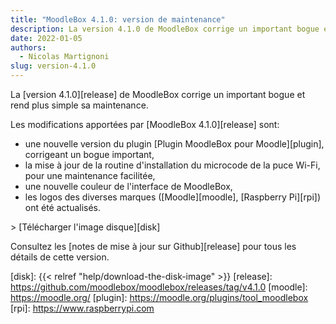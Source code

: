 ```yaml
---
title: "MoodleBox 4.1.0: version de maintenance"
description: La version 4.1.0 de MoodleBox corrige un important bogue et rend plus simple sa maintenance.
date: 2022-01-05
authors:
  - Nicolas Martignoni
slug: version-4.1.0
---
```


La [version 4.1.0][release] de MoodleBox corrige un important bogue et rend plus simple sa maintenance.

Les modifications apportées par [MoodleBox 4.1.0][release] sont:

- une nouvelle version du plugin [Plugin MoodleBox pour Moodle][plugin], corrigeant un bogue important,
- la mise à jour de la routine d'installation du microcode de la puce Wi-Fi, pour une maintenance facilitée,
- une nouvelle couleur de l'interface de MoodleBox,
- les logos des diverses marques ([Moodle][moodle], [Raspberry Pi][rpi]) ont été actualisés.

&gt; [Télécharger l'image disque][disk]

Consultez les [notes de mise à jour sur Github][release] pour tous les détails de cette version.

[disk]: {{< relref "help/download-the-disk-image" >}}
[release]: https://github.com/moodlebox/moodlebox/releases/tag/v4.1.0
[moodle]: https://moodle.org/
[plugin]: https://moodle.org/plugins/tool_moodlebox
[rpi]: https://www.raspberrypi.com
